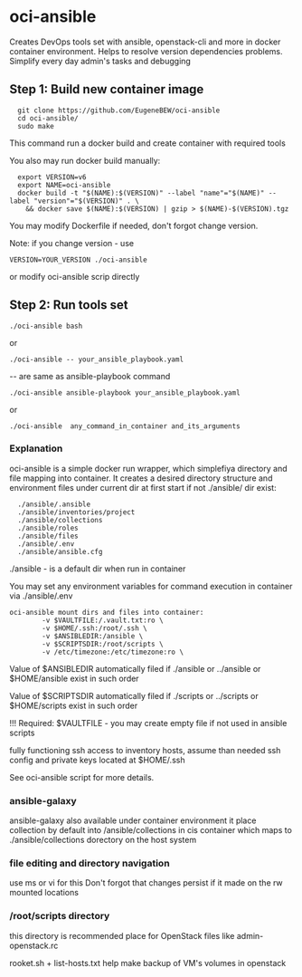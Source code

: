 # oci-ansible
Creates DevOps tools set with ansible, openstack-cli and more in docker container environment. 
Helps to resolve version dependencies problems. 
Simplify every day admin's tasks and debugging

## Step 1: Build new container image
```
  git clone https://github.com/EugeneBEW/oci-ansible
  cd oci-ansible/
  sudo make
```

This command run a docker build  and create container with required tools

You also may run docker build manually:
```
  export VERSION=v6
  export NAME=oci-ansible
  docker build -t "$(NAME):$(VERSION)" --label "name"="$(NAME)" --label "version"="$(VERSION)" . \
    && docker save $(NAME):$(VERSION) | gzip > $(NAME)-$(VERSION).tgz
```  
 You may modify Dockerfile if needed, don't forgot change version.  

 Note: if you change version - use  
 ```  
 VERSION=YOUR_VERSION ./oci-ansible
 ```  
 or modify oci-ansible scrip directly

## Step 2: Run tools set
```
./oci-ansible bash
```
or 
```
./oci-ansible -- your_ansible_playbook.yaml
```
-- are same as ansible-playbook command
```
./oci-ansible ansible-playbook your_ansible_playbook.yaml
```
or 
```
./oci-ansible  any_command_in_container and_its_arguments
```
### Explanation

oci-ansible is a simple docker run wrapper, which simplefiya directory and file mapping into container.
It creates a desired directory structure and environment files under current dir at first start if not ./ansible/ dir exist:
```
  ./ansible/.ansible
  ./ansible/inventories/project
  ./ansible/collections
  ./ansible/roles
  ./ansible/files
  ./ansible/.env
  ./ansible/ansible.cfg
```
./ansible - is a default dir when run in container

You may set any environment variables for command execution in container via 	./ansible/.env
```
oci-ansible mount dirs and files into container:
		-v $VAULTFILE:/.vault.txt:ro \
		-v $HOME/.ssh:/root/.ssh \
		-v $ANSIBLEDIR:/ansible \
		-v $SCRIPTSDIR:/root/scripts \
		-v /etc/timezone:/etc/timezone:ro \
```
Value of $ANSIBLEDIR automatically filed if ./ansible or ../ansible or $HOME/ansible exist in such order

Value of $SCRIPTSDIR automatically filed if ./scripts or ../scripts or $HOME/scripts exist in such order

!!! Required:
 $VAULTFILE - you may create empty file if not used in ansible scripts 
 
 fully functioning ssh access to inventory hosts, assume than needed ssh config and private keys located at $HOME/.ssh

See oci-ansible script for more details.

### ansible-galaxy
ansible-galaxy also available under container environment
it place collection by default into  /ansible/collections in cis container 
which maps to ./ansible/collections dorectory on the host system

### file editing and directory navigation
use ms or vi for this 
Don't forgot that changes persist if it made on the rw mounted locations 

### /root/scripts directory
this directory is recommended place for OpenStack files like
admin-openstack.rc 

rooket.sh + list-hosts.txt help make backup of VM's volumes in openstack
